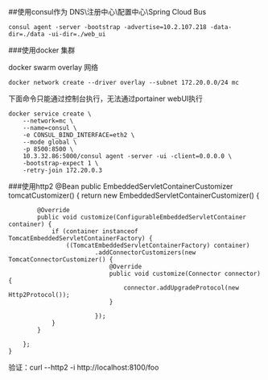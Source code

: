 ##使用consul作为 DNS\注册中心\配置中心\Spring Cloud Bus

    consul agent -server -bootstrap -advertise=10.2.107.218 -data-dir=./data -ui-dir=./web_ui

###使用docker 集群

docker swarm overlay 网络

    docker network create --driver overlay --subnet 172.20.0.0/24 mc
    
下面命令只能通过控制台执行，无法通过portainer webUI执行

    docker service create \
        --network=mc \
        --name=consul \
        -e CONSUL_BIND_INTERFACE=eth2 \
        --mode global \
        -p 8500:8500 \
        10.3.32.86:5000/consul agent -server -ui -client=0.0.0.0 \
        -bootstrap-expect 1 \
        -retry-join 172.20.0.3

###使用http2
@Bean
    public EmbeddedServletContainerCustomizer tomcatCustomizer() {
        return new EmbeddedServletContainerCustomizer() {

            @Override
            public void customize(ConfigurableEmbeddedServletContainer container) {
                if (container instanceof TomcatEmbeddedServletContainerFactory) {
                    ((TomcatEmbeddedServletContainerFactory) container)
                            .addConnectorCustomizers(new TomcatConnectorCustomizer() {
                                @Override
                                public void customize(Connector connector) {
                                    connector.addUpgradeProtocol(new Http2Protocol());
                                }

                            });
                }
            }

        };
    }

验证：curl --http2 -i http://localhost:8100/foo

